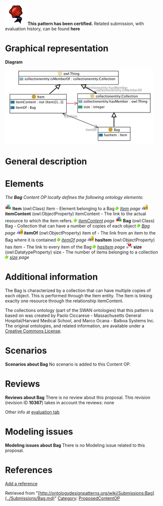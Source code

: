 [![](../images/thumb/b/b5/Certified.png/70px-Certified.png)](../Image/Certified.png.md "Certified.png") __This pattern has been certified.__
Related submission, with evaluation history, can be found __here__





#  Graphical representation


__Diagram__




[![Image:Bag.jpg](../images/4/47/Bag.jpg)](../Image/Bag.jpg.md "Image:Bag.jpg")




#  General description


  




#  Elements


_The __Bag__ Content OP locally defines the following ontology elements:_



[![Class](../images/thumb/2/27/Class.gif/20px-Class.gif)](../Image/Class.gif.md "Class") __Item__ (owl:Class) Item - Element belonging to a Bag 
 [![](../images/thumb/8/87/ArrowRight.gif/11px-ArrowRight.gif)](../Image/ArrowRight.gif.md "ArrowRight.gif") _[Item](../Submissions/Bag/Item.md "Submissions:Bag/Item") page_
[![ObjectProperty](../images/thumb/c/c3/ObjectProperty.gif/20px-ObjectProperty.gif)](../Image/ObjectProperty.gif.md "ObjectProperty") __itemContent__ (owl:ObjectProperty) itemContent - The link to the actual resource to which the item refers. 
 [![](../images/thumb/8/87/ArrowRight.gif/11px-ArrowRight.gif)](../Image/ArrowRight.gif.md "ArrowRight.gif") _[itemContent](../Submissions/Bag/itemContent.md "Submissions:Bag/itemContent") page_
[![Class](../images/thumb/2/27/Class.gif/20px-Class.gif)](../Image/Class.gif.md "Class") __Bag__ (owl:Class) Bag - Collection that can have a number of copies of each object 
 [![](../images/thumb/8/87/ArrowRight.gif/11px-ArrowRight.gif)](../Image/ArrowRight.gif.md "ArrowRight.gif") _[Bag](../Submissions/Bag/Bag.md "Submissions:Bag/Bag") page_
[![ObjectProperty](../images/thumb/c/c3/ObjectProperty.gif/20px-ObjectProperty.gif)](../Image/ObjectProperty.gif.md "ObjectProperty") __itemOf__ (owl:ObjectProperty) item of - The link from an item to the Bag where it is contained 
 [![](../images/thumb/8/87/ArrowRight.gif/11px-ArrowRight.gif)](../Image/ArrowRight.gif.md "ArrowRight.gif") _[itemOf](../Submissions/Bag/itemOf.md "Submissions:Bag/itemOf") page_
[![ObjectProperty](../images/thumb/c/c3/ObjectProperty.gif/20px-ObjectProperty.gif)](../Image/ObjectProperty.gif.md "ObjectProperty") __hasItem__ (owl:ObjectProperty) has item - The link to every item of the Bag 
 [![](../images/thumb/8/87/ArrowRight.gif/11px-ArrowRight.gif)](../Image/ArrowRight.gif.md "ArrowRight.gif") _[hasItem](../Submissions/Bag/hasItem.md "Submissions:Bag/hasItem") page_
[![DatatypeProperty](../images/thumb/a/a5/DatatypeProperty.gif/20px-DatatypeProperty.gif)](../Image/DatatypeProperty.gif.md "DatatypeProperty") __size__ (owl:DatatypeProperty) size - The number of items belonging to a collection 
 [![](../images/thumb/8/87/ArrowRight.gif/11px-ArrowRight.gif)](../Image/ArrowRight.gif.md "ArrowRight.gif") _[size](../Submissions/Bag/size.md "Submissions:Bag/size") page_
#  Additional information


The Bag is characterized by a collection that can have multiple copies of each object. This is performed through the Item entity. The Item is linking exaclty one resource through the relationship itemContent.


  

The collections ontology (part of the SWAN ontologies) that this pattern is based on was created by Paolo Ciccarese - Massachusetts General Hospital/Harvard Medical School, and Marco Ocana - Balboa Systems Inc. The original ontologies, and related information, are available under a [Creative Commons License](http://creativecommons.org/licenses/by/1.0/ "http://creativecommons.org/licenses/by/1.0/").



#  Scenarios



__Scenarios about Bag__
No scenario is added to this Content OP.




#  Reviews



__Reviews about Bag__
There is no review about this proposal.
This revision (revision ID __10367__) takes in account the reviews: none


Other info at [evaluation tab](http://ontologydesignpatterns.org/wiki/index.php?title=Submissions:Bag&action=evaluation "http://ontologydesignpatterns.org/wiki/index.php?title=Submissions:Bag&action=evaluation")




  




#  Modeling issues



__Modeling issues about Bag__
There is no Modeling issue related to this proposal.




  




#  References


[Add a reference](index.php@title=Odp%253AAdd_reference&subject=../Submissions/Bag.md "http://ontologydesignpatterns.org/wiki/index.php?title=Odp:Add_reference&subject=Submissions%3ABag")


  






Retrieved from "[http://ontologydesignpatterns.org/wiki/Submissions:Bag](../Submissions/Bag.md)"
 [Category](http://ontologydesignpatterns.org/wiki/Special:Categories "Special:Categories"): [ProposedContentOP](../Category/ProposedContentOP.md "Category:ProposedContentOP")
